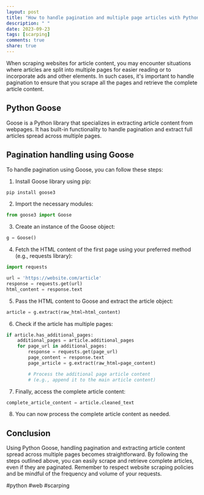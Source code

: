 ```yaml
---
layout: post
title: "How to handle pagination and multiple page articles with Python Goose"
description: " "
date: 2023-09-23
tags: [scarping]
comments: true
share: true
---
```


When scraping websites for article content, you may encounter situations where articles are split into multiple pages for easier reading or to incorporate ads and other elements. In such cases, it's important to handle pagination to ensure that you scrape all the pages and retrieve the complete article content.

## Python Goose
Goose is a Python library that specializes in extracting article content from webpages. It has built-in functionality to handle pagination and extract full articles spread across multiple pages.

## Pagination handling using Goose

To handle pagination using Goose, you can follow these steps:

1. Install Goose library using pip:

```bash
pip install goose3
```

2. Import the necessary modules:

```python
from goose3 import Goose
```

3. Create an instance of the Goose object:

```python
g = Goose()
```

4. Fetch the HTML content of the first page using your preferred method (e.g., requests library):

```python
import requests

url = 'https://website.com/article'
response = requests.get(url)
html_content = response.text
```

5. Pass the HTML content to Goose and extract the article object:

```python
article = g.extract(raw_html=html_content)
```

6. Check if the article has multiple pages:

```python
if article.has_additional_pages:
    additional_pages = article.additional_pages
    for page_url in additional_pages:
        response = requests.get(page_url)
        page_content = response.text
        page_article = g.extract(raw_html=page_content)

        # Process the additional page article content
        # (e.g., append it to the main article content)
```

7. Finally, access the complete article content:

```python
complete_article_content = article.cleaned_text
```

8. You can now process the complete article content as needed.

## Conclusion

Using Python Goose, handling pagination and extracting article content spread across multiple pages becomes straightforward. By following the steps outlined above, you can easily scrape and retrieve complete articles, even if they are paginated. Remember to respect website scraping policies and be mindful of the frequency and volume of your requests.

#python #web #scarping